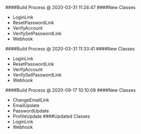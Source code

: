 ####Build Process @ 2020-03-31 11:24:47
####New Classes
- LoginLink
- ResetPasswordLink
- VerifyAccount
- VerifySetPasswordLink
- Webhook

####Build Process @ 2020-03-31 11:33:41
####New Classes
- LoginLink
- ResetPasswordLink
- VerifyAccount
- VerifySetPasswordLink
- Webhook

####Build Process @ 2020-09-17 10:10:09
####New Classes
- ChangeEmailLink
- EmailUpdate
- PasswordUpdate
- ProfileUpdate
####Updated Classes
- LoginLink
- Webhook

